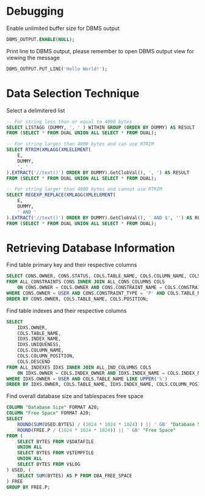 # Debugging
Enable unlimited buffer size for DBMS output
```sql
DBMS_OUTPUT.ENABLE(NULL);
```

Print line to DBMS output, please remember to open DBMS output view for viewing the message
```sql
DBMS_OUTPUT.PUT_LINE('Hello World!');
```



# Data Selection Technique

Select a delimitered list
```sql
-- For string less than or equal to 4000 bytes
SELECT LISTAGG (DUMMY, ', ' ) WITHIN GROUP (ORDER BY DUMMY) AS RESULT
FROM (SELECT * FROM DUAL UNION ALL SELECT * FROM DUAL);

-- For string larger than 4000 bytes and can use RTRIM
SELECT RTRIM(XMLAGG(XMLELEMENT(
	E,
	DUMMY,
	', '
).EXTRACT('//text()') ORDER BY DUMMY).GetClobVal(), ', ') AS RESULT
FROM (SELECT * FROM DUAL UNION ALL SELECT * FROM DUAL);

-- For string larger than 4000 bytes and cannot use RTRIM
SELECT REGEXP_REPLACE(XMLAGG(XMLELEMENT(
	E,
	DUMMY,
	' AND '
).EXTRACT('//text()') ORDER BY DUMMY).GetClobVal(), ' AND $', '') AS RESULT
FROM (SELECT * FROM DUAL UNION ALL SELECT * FROM DUAL);
```



# Retrieving Database Information

Find table primary key and their respective columns
```sql
SELECT CONS.OWNER, CONS.STATUS, COLS.TABLE_NAME, COLS.COLUMN_NAME, COLS.POSITION
FROM ALL_CONSTRAINTS CONS INNER JOIN ALL_CONS_COLUMNS COLS
	ON CONS.OWNER = COLS.OWNER AND CONS.CONSTRAINT_NAME = COLS.CONSTRAINT_NAME
WHERE CONS.OWNER = USER AND CONS.CONSTRAINT_TYPE = 'P' AND COLS.TABLE_NAME LIKE UPPER('%')
ORDER BY CONS.OWNER, COLS.TABLE_NAME, COLS.POSITION;
```

Find table indexes and their respective columns
```sql
SELECT
	IDXS.OWNER,
	COLS.TABLE_NAME,
	IDXS.INDEX_NAME,
	IDXS.UNIQUENESS,
	COLS.COLUMN_NAME,
	COLS.COLUMN_POSITION,
	COLS.DESCEND
FROM ALL_INDEXES IDXS INNER JOIN ALL_IND_COLUMNS COLS
	ON IDXS.OWNER = COLS.INDEX_OWNER AND IDXS.INDEX_NAME = COLS.INDEX_NAME
WHERE IDXS.OWNER = USER AND COLS.TABLE_NAME LIKE UPPER('%')
ORDER BY IDXS.OWNER, COLS.TABLE_NAME, IDXS.INDEX_NAME, COLS.COLUMN_POSITION;
```

Find overall database size and tablespaces free space
```sql
COLUMN "Database Size" FORMAT A20;
COLUMN "Free Space" FORMAT A20;
SELECT
	ROUND(SUM(USED.BYTES) / (1024 * 1024 * 1024) ) || ' GB' "Database Size",
	ROUND(FREE.P / (1024 * 1024 * 1024)) || ' GB' "Free Space"
FROM (
	SELECT BYTES FROM V$DATAFILE
	UNION ALL
	SELECT BYTES FROM V$TEMPFILE
	UNION ALL
	SELECT BYTES FROM V$LOG
) USED, (
	SELECT SUM(BYTES) AS P FROM DBA_FREE_SPACE
) FREE
GROUP BY FREE.P;
```
